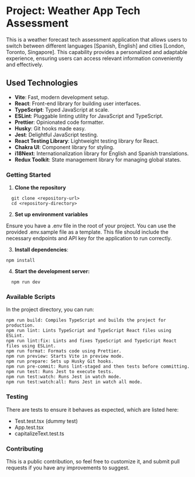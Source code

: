 # Project: Weather App Tech Assessment

This is a weather forecast tech assessment application that allows users to switch between different languages [Spanish, English] and cities [London, Toronto, Singapore]. This capability provides a personalized and adaptable experience, ensuring users can access relevant information conveniently and effectively.

## Used Technologies

- **Vite**: Fast, modern development setup.
- **React**: Front-end library for building user interfaces.
- **TypeScript**: Typed JavaScript at scale.
- **ESLint**: Pluggable linting utility for JavaScript and TypeScript.
- **Prettier**: Opinionated code formatter.
- **Husky**: Git hooks made easy.
- **Jest**: Delightful JavaScript testing.
- **React Testing Library**: Lightweight testing library for React.
- **Chakra UI**: Component library for styling.
- **i18Next**: Internationalization library for English and Spanish translations.
- **Redux Toolkit**: State management library for managing global states.

### Getting Started

1. **Clone the repository**

```
  git clone <repository-url>
  cd <repository-directory>
```

2. **Set up environment variables**

Ensure you have a .env file in the root of your project. You can use the provided .env.sample file as a template. This file should include the necessary endpoints and API key for the application to run correctly.

3. **Install dependencies**:

```
npm install
```

4. **Start the development server:**

```
  npm run dev
```

### Available Scripts

In the project directory, you can run:

```npm run dev: Runs Vite in development mode.
npm run build: Compiles TypeScript and builds the project for production.
npm run lint: Lints TypeScript and TypeScript React files using ESLint.
npm run lint:fix: Lints and fixes TypeScript and TypeScript React files using ESLint.
npm run format: Formats code using Prettier.
npm run preview: Starts Vite in preview mode.
npm run prepare: Sets up Husky Git hooks.
npm run pre-commit: Runs lint-staged and then tests before committing.
npm run test: Runs Jest to execute tests.
npm run test:watch: Runs Jest in watch mode.
npm run test:watch:all: Runs Jest in watch all mode.
```

### Testing

There are tests to ensure it behaves as expected, which are listed here:

- Test.test.tsx (dummy test)
- App.test.tsx
- capitalizeText.test.ts

### Contributing

This is a public contribution, so feel free to customize it, and submit pull requests if you have any improvements to suggest.
